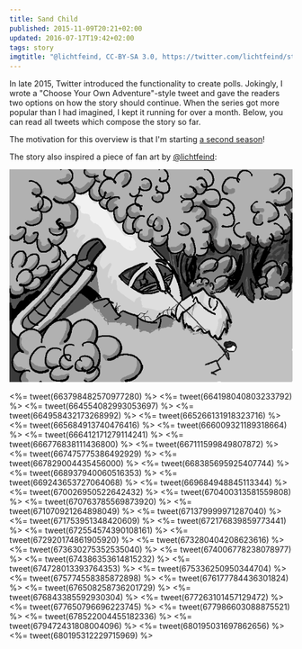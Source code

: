 ```yaml
---
title: Sand Child
published: 2015-11-09T20:21+02:00
updated: 2016-07-17T19:42+02:00
tags: story
imgtitle: "@lichtfeind, CC-BY-SA 3.0, https://twitter.com/lichtfeind/status/676145963657011200"
---
```


In late 2015, Twitter introduced the functionality to create polls. Jokingly, I wrote a "Choose Your Own Adventure"-style tweet and gave the readers two options on how the story should continue. When the series got more popular than I had imagined, I kept it running for over a month. Below, you can read all tweets which compose the story so far.

The motivation for this overview is that I'm starting [a second season](https://twitter.com/blinry/status/754733577464582146)!

The story also inspired a piece of fan art by [@lichtfeind](https://twitter.com/lichtfeind/status/676145963657011200):

![Cover image by @lichtfeind](fanart.png)

<%= tweet(663798482570977280) %>
<%= tweet(664198040803233792) %>
<%= tweet(664554082993053697) %>
<%= tweet(664958432173268992) %>
<%= tweet(665266131918323716) %>
<%= tweet(665684913740476416) %>
<%= tweet(666009321189318664) %>
<%= tweet(666412171279114241) %>
<%= tweet(666776838111436800) %>
<%= tweet(667111599849807872) %>
<%= tweet(667475775386492929) %>
<%= tweet(667829004435456000) %>
<%= tweet(668385695925407744) %>
<%= tweet(668937940060516353) %>
<%= tweet(669243653727064068) %>
<%= tweet(669684948845113344) %>
<%= tweet(670026950522642432) %>
<%= tweet(670400313581559808) %>
<%= tweet(670763785569873920) %>
<%= tweet(671070921264898049) %>
<%= tweet(671379999971287040) %>
<%= tweet(671753951348420609) %>
<%= tweet(672176839859773441) %>
<%= tweet(672554574390108161) %>
<%= tweet(672920174861905920) %>
<%= tweet(673280404208623616) %>
<%= tweet(673630275352535040) %>
<%= tweet(674006778238078977) %>
<%= tweet(674386353614815232) %>
<%= tweet(674728013393764353) %>
<%= tweet(675336250950344704) %>
<%= tweet(675774558385872898) %>
<%= tweet(676177784436301824) %>
<%= tweet(676508258736201729) %>
<%= tweet(676843385592930304) %>
<%= tweet(677263101457129472) %>
<%= tweet(677650796696223745) %>
<%= tweet(677986603088875521) %>
<%= tweet(678522004455182336) %>
<%= tweet(679472431808004096) %>
<%= tweet(680195031697862656) %>
<%= tweet(680195312229715969) %>
